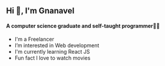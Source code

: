 ##    Hi 👋, I'm Gnanavel
#### A computer science graduate and self-taught programmer👨‍🎓

- I'm a Freelancer
- I’m interested in Web development
- I'm currently learning React JS
- Fun fact I love to watch movies

<!---
Gnanavel76/Gnanavel76 is a ✨ special ✨ repository because its `README.md` (this file) appears on your GitHub profile.
You can click the Preview link to take a look at your changes.
--->
